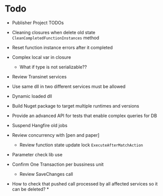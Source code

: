 ﻿# Todo
* Publisher Project TODOs
* Cleaning closures when delete old state `CleanCompletedFunctionInstances` method
* Reset function instance errors after it completed
* Complex local var in closure
	* What if type is not serializable??
* Review Transinet services
* Use same dll in two different services must be allowed
* Dynamic loaded dll
* Build Nuget package to target multiple runtimes and versions


* Provide an advanced API for tests that enable complex queries for DB

* Suspend Hangfire old jobs

* Review concurrency with [pen and paper]
	* Review function state update lock `ExecuteAfterMatchAction`


* Parameter check lib use
* Confirm One Transaction per bussiness unit
	* Review SaveChanges call

* How to check that pushed call processed by all affected services so it can be deleted?
	* 

